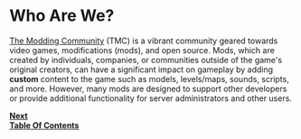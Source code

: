 # Who Are We?
[The Modding Community](https://moddingcommunity.com) (TMC) is a vibrant community geared towards video games, modifications (mods), and open source. Mods, which are created by individuals, companies, or communities outside of the game's original creators, can have a significant impact on gameplay by adding **custom** content to the game such as models, levels/maps, sounds, scripts, and more. However, many mods are designed to support other developers or provide additional functionality for server administrators and other users.

**[Next](/introduction/Our-Mission.md)**  
**[Table Of Contents](/README.md)**
